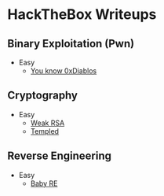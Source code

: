 # HackTheBox Writeups
## Binary Exploitation (Pwn)
* Easy
  * [You know 0xDiablos](https://johnryanlambert.github.io/writeups/hackthebox/pwn/0xDiablos/0xDiablos.html)
## Cryptography
* Easy
  * [Weak RSA](https://johnryanlambert.github.io/writeups/hackthebox/cryptography/weak_rsa/weak_rsa.html)
  * [Templed](https://johnryanlambert.github.io/writeups/hackthebox/cryptography/Templed/Templed.html)
## Reverse Engineering
* Easy
  * [Baby RE](https://johnryanlambert.github.io/writeups/hackthebox/reversing/BabyRE/BabyRE.html)

